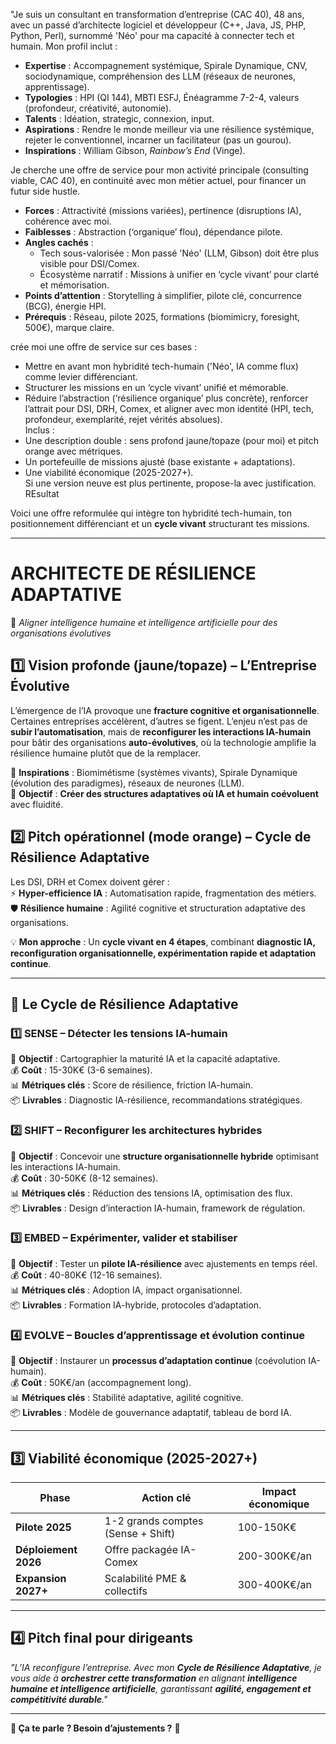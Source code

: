 
"Je suis un consultant en transformation d’entreprise (CAC 40), 48 ans, avec un passé d’architecte logiciel et développeur (C++, Java, JS, PHP, Python, Perl), surnommé 'Néo' pour ma capacité à connecter tech et humain. Mon profil inclut :

- **Expertise** : Accompagnement systémique, Spirale Dynamique, CNV, sociodynamique, compréhension des LLM (réseaux de neurones, apprentissage).
- **Typologies** : HPI (QI 144), MBTI ESFJ, Énéagramme 7-2-4, valeurs (profondeur, créativité, autonomie).
- **Talents** : Idéation, strategic, connexion, input.
- **Aspirations** : Rendre le monde meilleur via une résilience systémique, rejeter le conventionnel, incarner un facilitateur (pas un gourou).
- **Inspirations** : William Gibson, _Rainbow’s End_ (Vinge).

Je cherche une offre de service pour mon activité principale (consulting viable, CAC 40), en continuité avec mon métier actuel, pour financer un futur side hustle. 


- **Forces** : Attractivité (missions variées), pertinence (disruptions IA), cohérence avec moi.
- **Faiblesses** : Abstraction (‘organique’ flou), dépendance pilote.
- **Angles cachés** :
    - Tech sous-valorisée : Mon passé 'Néo' (LLM, Gibson) doit être plus visible pour DSI/Comex.
    - Écosystème narratif : Missions à unifier en ‘cycle vivant’ pour clarté et mémorisation.
- **Points d’attention** : Storytelling à simplifier, pilote clé, concurrence (BCG), énergie HPI.
- **Prérequis** : Réseau, pilote 2025, formations (biomimicry, foresight, 500€), marque claire.

crée moi une offre de service sur ces bases : 

- Mettre en avant mon hybridité tech-humain ('Néo', IA comme flux) comme levier différenciant.
- Structurer les missions en un ‘cycle vivant’ unifié et mémorable.
- Réduire l’abstraction (‘résilience organique’ plus concrète), renforcer l’attrait pour DSI, DRH, Comex, et aligner avec mon identité (HPI, tech, profondeur, exemplarité, rejet vérités absolues).  
    Inclus :
- Une description double : sens profond jaune/topaze (pour moi) et pitch orange avec métriques.
- Un portefeuille de missions ajusté (base existante + adaptations).
- Une viabilité économique (2025-2027+).  
    Si une version neuve est plus pertinente, propose-la avec justification.
REsultat

Voici une offre reformulée qui intègre ton hybridité tech-humain, ton positionnement différenciant et un **cycle vivant** structurant tes missions.

---

# **ARCHITECTE DE RÉSILIENCE ADAPTATIVE**

🚀 _Aligner intelligence humaine et intelligence artificielle pour des organisations évolutives_

## **1️⃣ Vision profonde (jaune/topaze) – L’Entreprise Évolutive**

L’émergence de l’IA provoque une **fracture cognitive et organisationnelle**. Certaines entreprises accélèrent, d’autres se figent. L’enjeu n’est pas de **subir l’automatisation**, mais de **reconfigurer les interactions IA-humain** pour bâtir des organisations **auto-évolutives**, où la technologie amplifie la résilience humaine plutôt que de la remplacer.

🧬 **Inspirations** : Biomimétisme (systèmes vivants), Spirale Dynamique (évolution des paradigmes), réseaux de neurones (LLM).  
🎯 **Objectif** : **Créer des structures adaptatives où IA et humain coévoluent** avec fluidité.

## **2️⃣ Pitch opérationnel (mode orange) – Cycle de Résilience Adaptative**

Les DSI, DRH et Comex doivent gérer :  
⚡ **Hyper-efficience IA** : Automatisation rapide, fragmentation des métiers.  
🛡 **Résilience humaine** : Agilité cognitive et structuration adaptative des organisations.

💡 **Mon approche** : Un **cycle vivant en 4 étapes**, combinant **diagnostic IA, reconfiguration organisationnelle, expérimentation rapide et adaptation continue**.

---

## **🔄 Le Cycle de Résilience Adaptative**

### **1️⃣ SENSE – Détecter les tensions IA-humain**

📌 **Objectif** : Cartographier la maturité IA et la capacité adaptative.  
💰 **Coût** : 15-30K€ (3-6 semaines).  
📊 **Métriques clés** : Score de résilience, friction IA-humain.  
📦 **Livrables** : Diagnostic IA-résilience, recommandations stratégiques.

### **2️⃣ SHIFT – Reconfigurer les architectures hybrides**

📌 **Objectif** : Concevoir une **structure organisationnelle hybride** optimisant les interactions IA-humain.  
💰 **Coût** : 30-50K€ (8-12 semaines).  
📊 **Métriques clés** : Réduction des tensions IA, optimisation des flux.  
📦 **Livrables** : Design d’interaction IA-humain, framework de régulation.

### **3️⃣ EMBED – Expérimenter, valider et stabiliser**

📌 **Objectif** : Tester un **pilote IA-résilience** avec ajustements en temps réel.  
💰 **Coût** : 40-80K€ (12-16 semaines).  
📊 **Métriques clés** : Adoption IA, impact organisationnel.  
📦 **Livrables** : Formation IA-hybride, protocoles d’adaptation.

### **4️⃣ EVOLVE – Boucles d’apprentissage et évolution continue**

📌 **Objectif** : Instaurer un **processus d’adaptation continue** (coévolution IA-humain).  
💰 **Coût** : 50K€/an (accompagnement long).  
📊 **Métriques clés** : Stabilité adaptative, agilité cognitive.  
📦 **Livrables** : Modèle de gouvernance adaptatif, tableau de bord IA.

---

## **3️⃣ Viabilité économique (2025-2027+)**

|**Phase**|**Action clé**|**Impact économique**|
|---|---|---|
|**Pilote 2025**|1-2 grands comptes (Sense + Shift)|100-150K€|
|**Déploiement 2026**|Offre packagée IA-Comex|200-300K€/an|
|**Expansion 2027+**|Scalabilité PME & collectifs|300-400K€/an|

---

## **4️⃣ Pitch final pour dirigeants**

_"L’IA reconfigure l’entreprise. Avec mon **Cycle de Résilience Adaptative**, je vous aide à **orchestrer cette transformation** en alignant **intelligence humaine et intelligence artificielle**, garantissant **agilité, engagement et compétitivité durable**."_

---

**💬 Ça te parle ? Besoin d’ajustements ?** 🚀